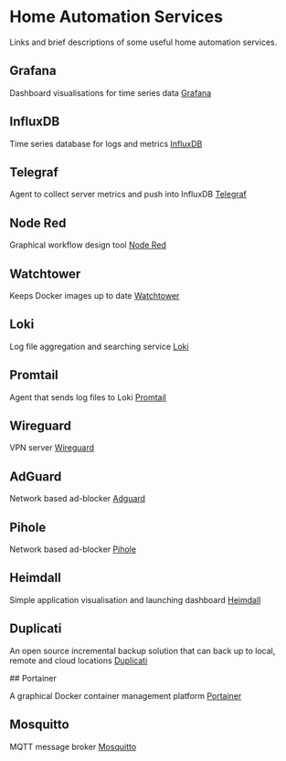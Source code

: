 # Home Automation Services

Links and brief descriptions of some useful home automation services.

## Grafana

Dashboard visualisations for time series data
[Grafana](https://grafana.com)

## InfluxDB

Time series database for logs and metrics
[InfluxDB](https://www.influxdata.com/products/influxdb-overview/)

## Telegraf

Agent to collect server metrics and push into InfluxDB
[Telegraf](https://www.influxdata.com/time-series-platform/telegraf/)

## Node Red

Graphical workflow design tool
[Node Red](https://nodered.org)

## Watchtower

Keeps Docker images up to date
[Watchtower](https://github.com/containrrr/watchtower)

## Loki

Log file aggregation and searching service
[Loki](https://grafana.com/oss/loki/)

## Promtail

Agent that sends log files to Loki
[Promtail](https://grafana.com/docs/loki/latest/clients/promtail/)

## Wireguard

VPN server
[Wireguard](https://www.wireguard.com)

## AdGuard

Network based ad-blocker
[Adguard](https://adguard.com/en/adguard-home/overview.html)

## Pihole

Network based ad-blocker
[Pihole](https://pi-hole.net)

## Heimdall

Simple application visualisation and launching dashboard
[Heimdall](https://heimdall.site)

## Duplicati

An open source incremental backup solution that can back up to local, remote and cloud locations
[Duplicati](https://www.duplicati.com)

## Portainer

A graphical Docker container management platform
[Portainer](https://www.portainer.io)

## Mosquitto

MQTT message broker
[Mosquitto](https://mosquitto.org)